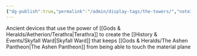 ```yaml
---
{"dg-publish":true,"permalink":"/admin/display-tags/the-towers/","noteIcon":""}
---
```


Ancient devices that use the power of [[Gods & Heralds/Aetherion/Terathra\|Terathra]] to create the [[History & Events/Skyfall Ward\|Skyfall Ward]] that keeps [[Gods & Heralds/The Ashen Pantheon\|The Ashen Pantheon]] from being able to touch the material plane 